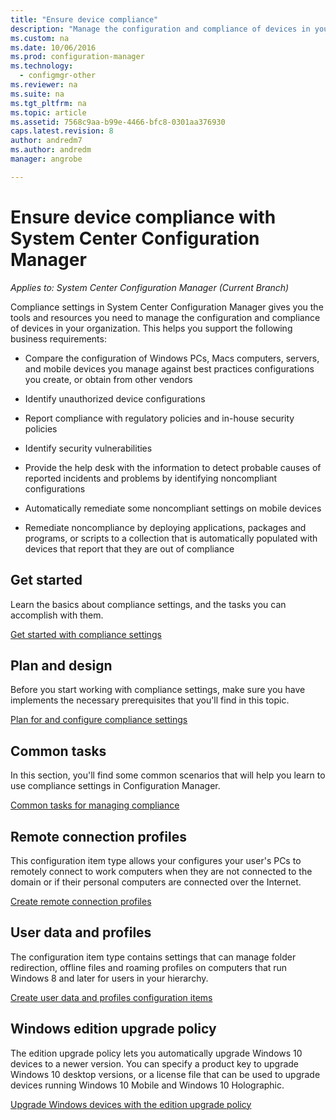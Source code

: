 ```yaml
---
title: "Ensure device compliance"
description: "Manage the configuration and compliance of devices in your organization by using System Center Configuration Manager."
ms.custom: na
ms.date: 10/06/2016
ms.prod: configuration-manager
ms.technology:
  - configmgr-other
ms.reviewer: na
ms.suite: na
ms.tgt_pltfrm: na
ms.topic: article
ms.assetid: 7568c9aa-b99e-4466-bfc8-0301aa376930
caps.latest.revision: 8
author: andredm7ms.author: andredmmanager: angrobe

---
```

# Ensure device compliance with System Center Configuration Manager*Applies to: System Center Configuration Manager (Current Branch)*
Compliance settings in System Center Configuration Manager gives you the tools and resources you need to manage the configuration and compliance of devices in your organization. This helps you support the following business requirements:  

-   Compare the configuration of Windows PCs, Macs computers, servers, and mobile devices you manage against best practices configurations you create, or obtain from other vendors  

-   Identify unauthorized device configurations  

-   Report compliance with regulatory policies and in-house security policies  

-   Identify security vulnerabilities  

-   Provide the help desk with the information to detect probable causes of reported incidents and problems by identifying noncompliant configurations  

-   Automatically remediate some noncompliant settings on mobile devices  

-   Remediate noncompliance by deploying applications, packages and programs, or scripts to a collection that is automatically populated with devices that report that they are out of compliance  


## Get started  
 Learn the basics about compliance settings, and the tasks you can accomplish with them.  

 [Get started with compliance settings](../../compliance/get-started/get-started-with-compliance-settings.md)  

## Plan and design  
 Before you start working with compliance settings, make sure you have implements the necessary prerequisites that you'll find in this topic.  

 [Plan for and configure compliance settings](../../compliance/plan-design/plan-for-and-configure-compliance-settings.md)  

## Common tasks  
 In this section, you'll find some common scenarios that will help you learn to use compliance settings in Configuration Manager.  

 [Common tasks for managing compliance](../../compliance/plan-design/common-tasks-for-managing-compliance.md)  

## Remote connection profiles  
 This configuration item type allows your configures your user's PCs to remotely connect to work computers when they are not connected to the domain or if their personal computers are connected over the Internet.  

 [Create remote connection profiles](/sccm/compliance/deploy-use/create-remote-connection-profiles)  

## User data and profiles  
 The configuration item type contains settings that can manage folder redirection, offline files and roaming profiles on computers that run Windows 8 and later for users in your hierarchy.  

 [Create user data and profiles configuration items](/sccm/compliance/deploy-use/create-user-data-and-profiles-configuration-items)  

## Windows edition upgrade policy  
 The edition upgrade policy lets you automatically upgrade Windows 10 devices to a newer version. You can specify a product key to upgrade Windows 10 desktop versions, or a license file that can be used to upgrade devices running Windows 10 Mobile and Windows 10 Holographic.  

 [Upgrade Windows devices with the edition upgrade policy](/sccm/compliance/deploy-use/upgrade-windows-version)  
